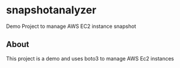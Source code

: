 # snapshotanalyzer
Demo Project to manage AWS EC2 instance snapshot

##  About

This project is a demo and uses boto3 to manage AWS Ec2 instances
